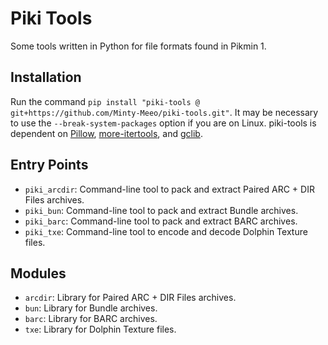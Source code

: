 # Piki Tools
Some tools written in Python for file formats found in Pikmin 1.

## Installation
Run the command `pip install "piki-tools @ git+https://github.com/Minty-Meeo/piki-tools.git"`.  It may be necessary to use the `--break-system-packages` option if you are on Linux.  piki-tools is dependent on [Pillow](https://pypi.org/project/Pillow/), [more-itertools](https://pypi.org/project/more-itertools/), and [gclib](https://github.com/LagoLunatic/gclib/tree/master).

## Entry Points
- `piki_arcdir`: Command-line tool to pack and extract Paired ARC + DIR Files archives.
- `piki_bun`: Command-line tool to pack and extract Bundle archives.
- `piki_barc`: Command-line tool to pack and extract BARC archives.
- `piki_txe`: Command-line tool to encode and decode Dolphin Texture files.

## Modules
- `arcdir`: Library for Paired ARC + DIR Files archives.
- `bun`: Library for Bundle archives.
- `barc`: Library for BARC archives.
- `txe`: Library for Dolphin Texture files.
